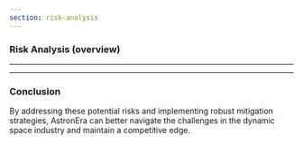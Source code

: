 ```yaml
---
section: risk-analysis
---
```


### Risk Analysis (overview)

---

<!-- Bulk of content -->

---




### Conclusion

By addressing these potential risks and implementing robust mitigation strategies, AstronEra can
better navigate the challenges in the dynamic space industry and maintain a competitive edge.
